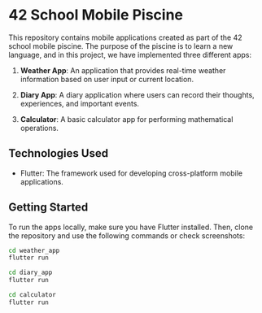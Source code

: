 # 42 School Mobile Piscine

This repository contains mobile applications created as part of the 42 school mobile piscine. The purpose of the piscine is to learn a new language, and in this project, we have implemented three different apps:

1. **Weather App**: An application that provides real-time weather information based on user input or current location.

2. **Diary App**: A diary application where users can record their thoughts, experiences, and important events.

3. **Calculator**: A basic calculator app for performing mathematical operations.

## Technologies Used

- Flutter: The framework used for developing cross-platform mobile applications.

## Getting Started

To run the apps locally, make sure you have Flutter installed. Then, clone the repository and use the following commands or check screenshots:

```bash
cd weather_app
flutter run

cd diary_app
flutter run

cd calculator
flutter run
